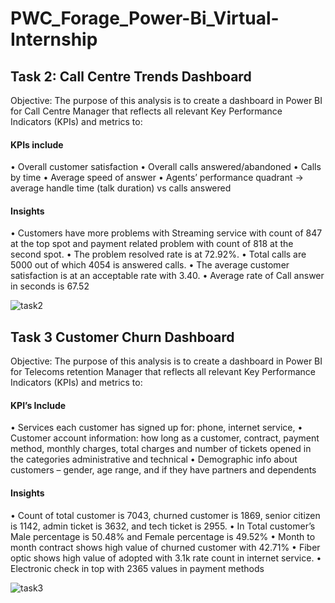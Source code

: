 # PWC_Forage_Power-Bi_Virtual-Internship

## Task 2: Call Centre Trends Dashboard
 
Objective: The purpose of this analysis is to create a dashboard in Power BI for Call Centre Manager that reflects all relevant Key Performance Indicators (KPIs) and metrics to:
      
#### KPIs include       
•	Overall customer satisfaction
•	Overall calls answered/abandoned
•	Calls by time
•	Average speed of answer
•	Agents’ performance quadrant -> average handle time (talk duration) vs calls answered

#### Insights
•	Customers have more problems with Streaming service with count of 847 at the top spot and payment related problem with count of 818 at the second spot.
•	The problem resolved rate is at 72.92%.
•	Total calls are 5000 out of which 4054 is answered calls.
•	The average customer satisfaction is at an acceptable rate with 3.40.
•	Average rate of Call answer in seconds is 67.52

![task2](https://github.com/user-attachments/assets/330216cb-da60-40e6-b3d2-e9d943cd29ee)


## Task 3 Customer Churn Dashboard

Objective: The purpose of this analysis is to create a dashboard in Power BI for Telecoms retention Manager that reflects all relevant Key Performance Indicators (KPIs) and metrics to:
#### KPI’s Include
•	Services each customer has signed up for: phone, internet service, 
•	Customer account information: how long as a customer, contract, payment method, monthly charges, total charges and number of tickets opened in the categories administrative and 
  technical 
•	Demographic info about customers – gender, age range, and if they have partners and dependents

#### Insights
•	Count of total customer is 7043, churned customer is 1869, senior citizen is 1142, admin ticket is 3632, and tech ticket is 2955.
•	In Total customer’s Male percentage is 50.48% and Female percentage is 49.52%
•	Month to month contract shows high value of churned customer with 42.71%
•	Fiber optic shows high value of adopted with 3.1k rate count in internet service.
•	Electronic check in top with 2365 values in payment methods

![task3](https://github.com/user-attachments/assets/8f7ab3c2-9b01-4f1f-b394-63566829c40f)



